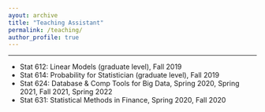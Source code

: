 ```yaml
---
ayout: archive
title: "Teaching Assistant"
permalink: /teaching/
author_profile: true
---
```


***
* Stat 612: Linear Models (graduate level), Fall 2019
* Stat 614: Probability for Statistician (graduate level), Fall 2019
* Stat 624: Database & Comp Tools for Big Data, Spring 2020, Spring 2021, Fall 2021, Spring 2022
* Stat 631: Statistical Methods in Finance, Spring 2020, Fall 2020